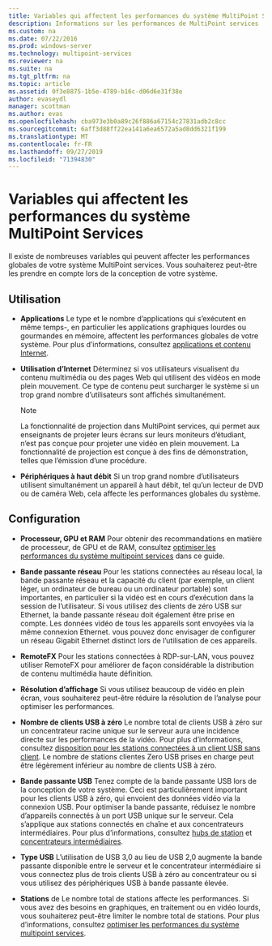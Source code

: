 ```yaml
---
title: Variables qui affectent les performances du système MultiPoint Services
description: Informations sur les performances de MultiPoint services
ms.custom: na
ms.date: 07/22/2016
ms.prod: windows-server
ms.technology: multipoint-services
ms.reviewer: na
ms.suite: na
ms.tgt_pltfrm: na
ms.topic: article
ms.assetid: 0f3e8875-1b5e-4789-b16c-d06d6e31f38e
author: evaseydl
manager: scottman
ms.author: evas
ms.openlocfilehash: cba973e3b0a89c26f886a67154c27831adb2c8cc
ms.sourcegitcommit: 6aff3d88ff22ea141a6ea6572a5ad8dd6321f199
ms.translationtype: MT
ms.contentlocale: fr-FR
ms.lasthandoff: 09/27/2019
ms.locfileid: "71394830"
---
```

# <a name="variables-affecting-multipoint-services-system-performance"></a>Variables qui affectent les performances du système MultiPoint Services
Il existe de nombreuses variables qui peuvent affecter les performances globales de votre système MultiPoint services. Vous souhaiterez peut-être les prendre en compte lors de la conception de votre système.  
  
## <a name="usage"></a>Utilisation  
  
-   **Applications** Le type et le nombre d’applications qui s’exécutent en même temps\-, en particulier les applications graphiques lourdes ou gourmandes en mémoire, affectent les performances globales de votre système. Pour plus d’informations, consultez [applications et contenu Internet](hardware-and-performance-recommendations.md#applications-and-internet-content).  
  
-   **Utilisation d’Internet** Déterminez si vos utilisateurs visualisent du contenu multimédia ou des pages Web qui utilisent des vidéos en mode plein mouvement. Ce type de contenu peut surcharger le système si un trop grand nombre d’utilisateurs sont affichés simultanément.  
  
    > [!NOTE]  
    > La fonctionnalité de projection dans MultiPoint services, qui permet aux enseignants de projeter leurs écrans sur leurs moniteurs d’étudiant, n’est pas conçue pour projeter une vidéo en plein mouvement. La fonctionnalité de projection est conçue à des fins de démonstration, telles que l’émission d’une procédure.  
  
-   **Périphériques à haut débit** Si un trop grand nombre d’utilisateurs utilisent simultanément un appareil à haut débit, tel qu’un lecteur de DVD ou de caméra Web, cela affecte les performances globales du système.  
  
## <a name="configuration"></a>Configuration  
  
-   **Processeur, GPU et RAM** Pour obtenir des recommandations en matière de processeur, de GPU et de RAM, consultez [optimiser les performances du système multipoint services](hardware-and-performance-recommendations.md#optimize-multipoint-services-system-performance) dans ce guide.  
-   **Bande passante réseau** Pour les stations connectées au réseau local, la bande passante réseau et la capacité du client (par exemple, un client léger, un ordinateur de bureau ou un ordinateur portable) sont importantes, en particulier si la vidéo est en cours d’exécution dans la session de l’utilisateur. Si vous utilisez des clients de zéro USB sur Ethernet, la bande passante réseau doit également être prise en compte. Les données vidéo de tous les appareils sont envoyées via la même connexion Ethernet. vous pouvez donc envisager de configurer un réseau Gigabit Ethernet distinct lors de l’utilisation de ces appareils.  
-   **RemoteFX** Pour les stations connectées à RDP-sur-LAN, vous pouvez utiliser RemoteFX pour améliorer de façon considérable la distribution de contenu multimédia haute définition.  
-   **Résolution d’affichage** Si vous utilisez beaucoup de vidéo en plein écran, vous souhaiterez peut-être réduire la résolution de l’analyse pour optimiser les performances.  
-   **Nombre de clients USB à zéro** Le nombre total de clients USB à zéro sur un concentrateur racine unique sur le serveur aura une incidence directe sur les performances de la vidéo. Pour plus d’informations, consultez [disposition pour les stations connectées à un client USB sans client](MultiPoint-services-Site-Planning.md#layout-for-usb-zero-client-connected-stations). Le nombre de stations clientes Zero USB prises en charge peut être légèrement inférieur au nombre de clients USB à zéro.  
-   **Bande passante USB** Tenez compte de la bande passante USB lors de la conception de votre système.  Ceci est particulièrement important pour les clients USB à zéro, qui envoient des données vidéo via la connexion USB. Pour optimiser la bande passante, réduisez le nombre d’appareils connectés à un port USB unique sur le serveur. Cela s’applique aux stations connectés en chaîne et aux concentrateurs intermédiaires. Pour plus d’informations, consultez [hubs de station](MultiPoint-services-Site-Planning.md#station-hubs) et [concentrateurs intermédiaires](MultiPoint-services-Site-Planning.md#intermediate-hubs).  
  
-   **Type USB** L’utilisation de USB 3,0 au lieu de USB 2,0 augmente la bande passante disponible entre le serveur et le concentrateur intermédiaire si vous connectez plus de trois clients USB à zéro au concentrateur ou si vous utilisez des périphériques USB à bande passante élevée.  
  
-   **Stations** de Le nombre total de stations affecte les performances. Si vous avez des besoins en graphiques, en traitement ou en vidéo lourds, vous souhaiterez peut-être limiter le nombre total de stations. Pour plus d’informations, consultez [optimiser les performances du système multipoint services](hardware-and-performance-recommendations.md#optimize-multipoint-services-system-performance).